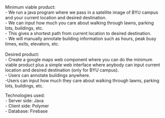 Minimum viable product:<br>
    - We run a java program where we pass in a satellite image of BYU campus and your current location and desired destination.<br>
    - We can input how much you care about walking through lawns, parking lots, buildings, etc.<br>
    - This gives a shortest path from current location to desired destination.<br>
    - We will manually annotate building information such as hours, peak busy times, exits, elevators, etc.<br>
<br>
Desired product:<br>
    - Create a google maps web component where you can do the minimum viable product plus a simple web interface where 
    anybody can input current location and desired destination (only for BYU campus).<br>
    - Users can annotate buildings anywhere.<br>
    -Users can input how much they care about walking through lawns, parking lots, buildings, etc.<br>


Technologies used:<br>
    - Server side: Java<br>
    - Client side: Polymer<br>
    - Database: Firebase<br>
    
